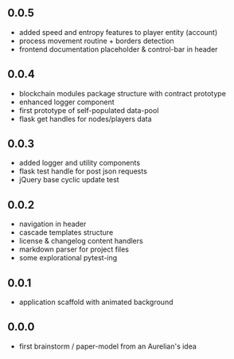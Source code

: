 0.0.5
-----
- added speed and entropy features to player entity (account)
- process movement routine + borders detection
- frontend documentation placeholder & control-bar in header

0.0.4
-----
- blockchain modules package structure with contract prototype
- enhanced logger component
- first prototype of self-populated data-pool
- flask get handles for nodes/players data

0.0.3
-----
- added logger and utility components
- flask test handle for post json requests
- jQuery base cyclic update test

0.0.2
-----
- navigation in header
- cascade templates structure
- license & changelog content handlers
- markdown parser for project files
- some explorational pytest-ing

0.0.1
-----
- application scaffold with animated background

0.0.0
-----
- first brainstorm / paper-model from an Aurelian's idea
